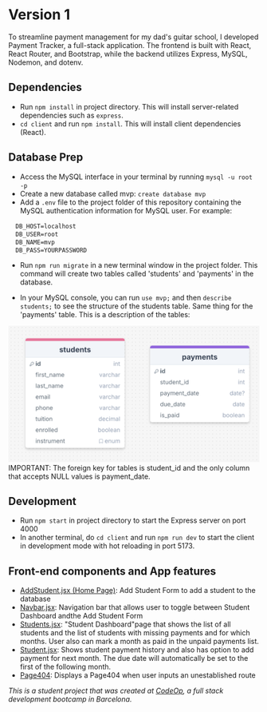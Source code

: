 # Version 1

To streamline payment management for my dad's guitar school, I developed Payment Tracker, a full-stack application. The frontend is built with React, React Router, and Bootstrap, while the backend utilizes Express, MySQL, Nodemon, and dotenv.

## Dependencies

- Run `npm install` in project directory. This will install server-related dependencies such as `express`.
- `cd client` and run `npm install`. This will install client dependencies (React).

## Database Prep

- Access the MySQL interface in your terminal by running `mysql -u root -p`
- Create a new database called mvp: `create database mvp`
- Add a `.env` file to the project folder of this repository containing the MySQL authentication information for MySQL user. For example:

 ```
   DB_HOST=localhost
   DB_USER=root
   DB_NAME=mvp
   DB_PASS=YOURPASSWORD
```

- Run `npm run migrate` in a new terminal window in the project folder. This command will create two tables called 'students' and 'payments' in the database.

- In your MySQL console, you can run `use mvp;` and then `describe students;` to see the structure of the students table. Same thing for the 'payments' table. This is a description of the tables:

![image of mysql tables](<public/MVP Payment Tracker Database Schema.png>)
IMPORTANT: The foreign key for tables is student_id and the only column that accepts NULL values is payment_date.

## Development

- Run `npm start` in project directory to start the Express server on port 4000
- In another terminal, do `cd client` and run `npm run dev` to start the client in development mode with hot reloading in port 5173.

## Front-end components and App features

- <ins>AddStudent.jsx (Home Page)</ins>: Add Student Form to add a student to the database
- <ins>Navbar.jsx</ins>: Navigation bar that allows user to toggle between Student Dashboard andthe Add Student Form
- <ins>Students.jsx</ins>: "Student Dashboard"page that shows the list of all students and the list of students with missing payments and for which months. User also can mark a month as paid in the unpaid payments list. 
- <ins>Student.jsx</ins>: Shows student payment history and also has option to add payment for next month. The due date will automatically be set to the first of the following month.  
- <ins>Page404</ins>: Displays a Page404 when user inputs an unestablished route 

_This is a student project that was created at [CodeOp](http://codeop.tech), a full stack development bootcamp in Barcelona._


